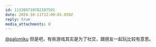 ```yaml
---
id: 113288710782107591
date: 2024-10-11T12:09:01.039Z
reply: true
media_attachments: 0
---
```


[@palomiku](https://social.sotkg.com/@palomiku) 但是吧，有些游戏其实是为了社交，跟朋友一起玩比较有意思。

